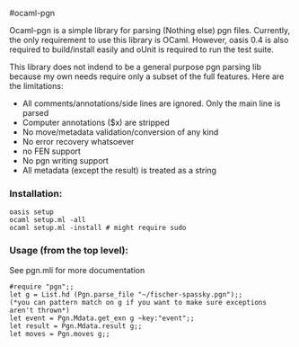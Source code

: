 #ocaml-pgn

Ocaml-pgn is a simple library for parsing (Nothing else) pgn files.
Currently, the only requirement to use this library is OCaml. However,
oasis 0.4 is also required to build/install easily and oUnit is required
to run the test suite.

This library does not indend to be a general purpose pgn parsing lib
because my own needs require only a subset of the full features. Here
are the limitations:

* All comments/annotations/side lines are ignored. Only the main line is parsed
* Computer annotations ($x) are stripped
* No move/metadata validation/conversion of any kind
* No error recovery whatsoever
* no FEN support
* No pgn writing support
* All metadata (except the result) is treated as a string

### Installation:
```
oasis setup
ocaml setup.ml -all
ocaml setup.ml -install # might require sudo
```
### Usage (from the top level):

See pgn.mli for more documentation
```
#require "pgn";;
let g = List.hd (Pgn.parse_file "~/fischer-spassky.pgn");;
(*you can pattern match on g if you want to make sure exceptions aren't thrown*)
let event = Pgn.Mdata.get_exn g ~key:"event";;
let result = Pgn.Mdata.result g;;
let moves = Pgn.moves g;;
```

